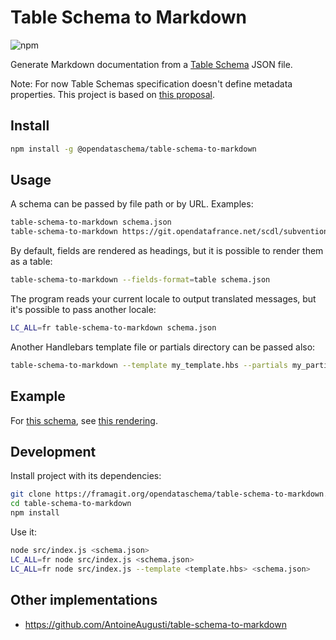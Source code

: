 # Table Schema to Markdown

![npm](https://img.shields.io/npm/v/@opendataschema/table-schema-to-markdown.svg)

Generate Markdown documentation from a [Table Schema](https://frictionlessdata.io/specs/table-schema/) JSON file.

Note: For now Table Schemas specification doesn't define metadata properties. This project is based on [this proposal](https://github.com/frictionlessdata/specs/pull/630).

## Install

```bash
npm install -g @opendataschema/table-schema-to-markdown
```

## Usage

A schema can be passed by file path or by URL. Examples:

```bash
table-schema-to-markdown schema.json
table-schema-to-markdown https://git.opendatafrance.net/scdl/subventions/raw/master/schema.json
```

By default, fields are rendered as headings, but it is possible to render them as a table:

```bash
table-schema-to-markdown --fields-format=table schema.json
```

The program reads your current locale to output translated messages, but it's possible to pass another locale:

```bash
LC_ALL=fr table-schema-to-markdown schema.json
```

Another Handlebars template file or partials directory can be passed also:

```bash
table-schema-to-markdown --template my_template.hbs --partials my_partials_dir schema.json
```

## Example

For [this schema](https://git.opendatafrance.net/scdl/subventions/blob/4696b0ad124bf2b73b34534862dace35643d4a9a/schema.json), see [this rendering](https://git.opendatafrance.net/scdl/subventions/blob/4696b0ad124bf2b73b34534862dace35643d4a9a/schema.md).

## Development

Install project with its dependencies:

```bash
git clone https://framagit.org/opendataschema/table-schema-to-markdown.git
cd table-schema-to-markdown
npm install
```

Use it:

```bash
node src/index.js <schema.json>
LC_ALL=fr node src/index.js <schema.json>
LC_ALL=fr node src/index.js --template <template.hbs> <schema.json>
```

## Other implementations

- https://github.com/AntoineAugusti/table-schema-to-markdown
